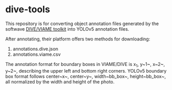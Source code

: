 # dive-tools
This repository is for converting object annotation files generated by the softwave [DIVE/VIAME toolkit](https://kitware.github.io/dive/) into YOLOv5 annotation files.


After annotating, their platform offers two methods for downloading:
1. annotations.dive.json
2. annotations.viame.csv
   
The annotation format for boundary boxes in VIAME/DIVE is x<sub>1</sub>, y~1~, x~2~, y~2~, describing the upper left and bottom right corners.
YOLOv5 boundary box format follows center~x~, center~y~, width~bb_box~, height~bb_box~, all normalized by the width and height of the photo. 
